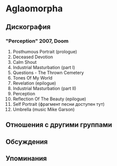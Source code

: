 # Aglaomorpha



## Дискография

### "Perception" 2007, Doom

1. Posthumous Portrait (prologue)
2. Deceased Devotion
3. Calm Shout
4. Industrial Masturbation (part I)
5. Questions - The Thrown Cemetery
6. Tones Of My World
7. Revelation (epilogue)
8. Industrial Masturbation (part II)
9. Perception
10. Reflection Of The Beauty (epilogue)
11. Self Portrait (фрагмент песни доступен тут) 
12. Umbrella (music Mike Garson)


## Отношения с другими группами


## Обсуждения


## Упоминания

